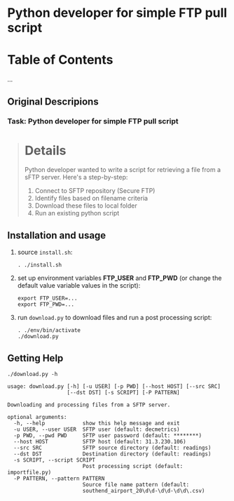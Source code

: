 # Python developer for simple FTP pull script

Table of Contents
=================

...


## Original Descripions

### Task: Python developer for simple FTP pull script

> Details
> =======
> 
> Python developer wanted to write a script for retrieving a file from a sFTP server.
> Here's a step-by-step:
> 
> 1.  Connect to SFTP repository (Secure FTP)
> 2.  Identify files based on filename criteria
> 3.  Download these files to local folder
> 4.  Run an existing python script

## Installation and usage

1. source `install.sh`:

    ```
    . ./install.sh
    ```
2. set up environment variables **FTP_USER** and **FTP_PWD** (or change the default value variable values in the script):

    ```
    export FTP_USER=...
    export FTP_PWD=...
    ```
3. run `download.py` to download files and run a post processing script:

    ```
    . ./env/bin/activate
    ./download.py
    ```

## Getting Help

```
./download.py -h
```

```
usage: download.py [-h] [-u USER] [-p PWD] [--host HOST] [--src SRC]
                   [--dst DST] [-s SCRIPT] [-P PATTERN]

Downloading and processing files from a SFTP server.

optional arguments:
  -h, --help            show this help message and exit
  -u USER, --user USER  SFTP user (default: decmetrics)
  -p PWD, --pwd PWD     SFTP user password (default: ********)
  --host HOST           SFTP host (default: 31.3.230.106)
  --src SRC             SFTP source directory (default: readings)
  --dst DST             Destination directory (default: readings)
  -s SCRIPT, --script SCRIPT
                        Post processing script (default: importfile.py)
  -P PATTERN, --pattern PATTERN
                        Source file name pattern (default:
                        southend_airport_20\d\d-\d\d-\d\d\.csv)
```

